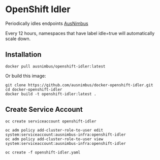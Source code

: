 # OpenShift Idler

Periodically idles endpoints [AusNimbus](https://www.ausnimbus.com.au/)

Every 12 hours, namespaces that have label idle=true will automatically scale down.

## Installation

`docker pull ausnimbus/openshift-idler:latest`

Or build this image:

```
git clone https://github.com/ausnimbus/docker-openshift-idler.git
cd docker-openshift-idler
docker build -t openshift-idler:latest .
```

## Create Service Account

```
oc create serviceaccount openshift-idler

oc adm policy add-cluster-role-to-user edit system:serviceaccount:ausnimbus-infra:openshift-idler
oc adm policy add-cluster-role-to-user view system:serviceaccount:ausnimbus-infra:openshift-idler

oc create -f openshift-idler.yaml
```
